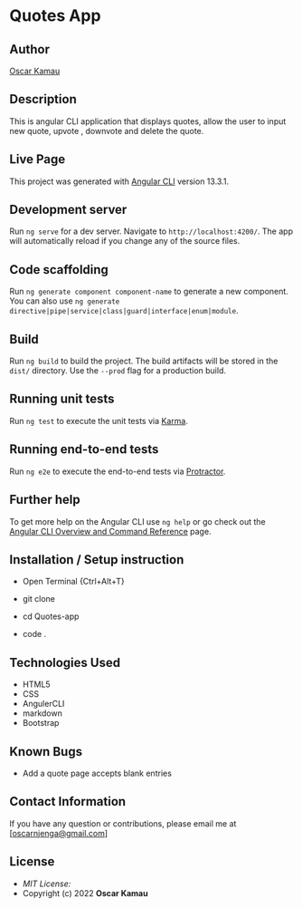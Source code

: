 # Quotes App

## Author

[Oscar Kamau](https://https://github.com/KamauDev-maker)

## Description

This is angular CLI application that displays quotes, allow the user to input new quote, upvote , downvote and delete the quote. 

## Live Page



This project was generated with [Angular CLI](https://github.com/angular/angular-cli) version  13.3.1.

## Development server

Run `ng serve` for a dev server. Navigate to `http://localhost:4200/`. The app will automatically reload if you change any of the source files.

## Code scaffolding

Run `ng generate component component-name` to generate a new component. You can also use `ng generate directive|pipe|service|class|guard|interface|enum|module`.

## Build

Run `ng build` to build the project. The build artifacts will be stored in the `dist/` directory. Use the `--prod` flag for a production build.

## Running unit tests

Run `ng test` to execute the unit tests via [Karma](https://karma-runner.github.io).

## Running end-to-end tests

Run `ng e2e` to execute the end-to-end tests via [Protractor](http://www.protractortest.org/).

## Further help

To get more help on the Angular CLI use `ng help` or go check out the [Angular CLI Overview and Command Reference](https://angular.io/cli) page.

## Installation / Setup instruction
* Open Terminal {Ctrl+Alt+T}

* git clone

* cd Quotes-app

* code   .

## Technologies Used

* HTML5
* CSS
* AngulerCLI
* markdown
* Bootstrap

## Known Bugs
* Add a quote page accepts blank entries

## Contact Information 

If you have any question or contributions, please email me at [oscarnjenga@gmail.com]

## License
* *MIT License:*
* Copyright (c) 2022 **Oscar Kamau**

